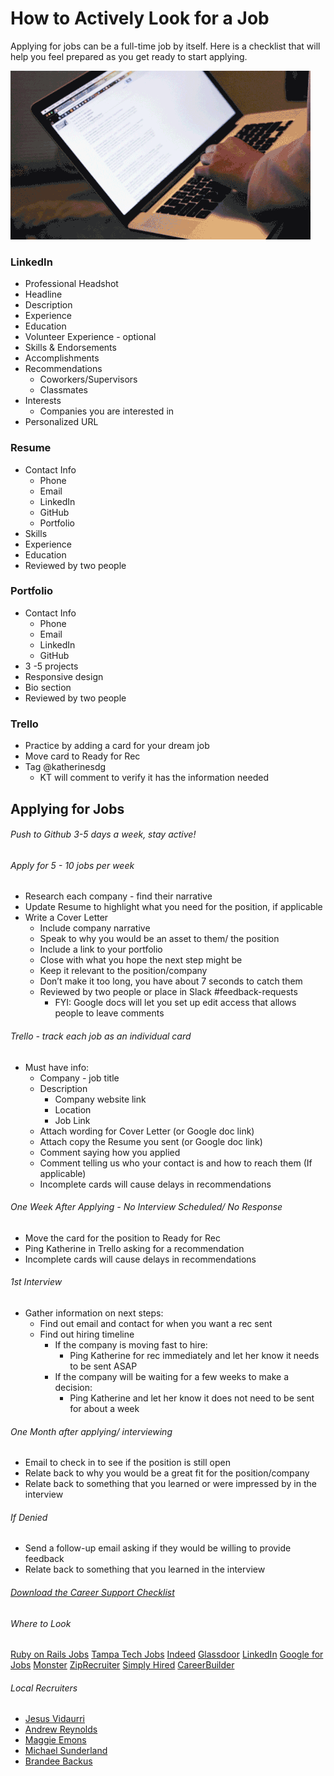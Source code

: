 # How to Actively Look for a Job

Applying for jobs can be a full-time job by itself. Here is a checklist that will help you feel prepared as you get ready to start applying.

![](./assets/jobsearch.gif)

### LinkedIn

- Professional Headshot
- Headline
- Description
- Experience
- Education
- Volunteer Experience - optional
- Skills & Endorsements
- Accomplishments
- Recommendations
  - Coworkers/Supervisors
  - Classmates
- Interests
  - Companies you are interested in
- Personalized URL

### Resume

- Contact Info
  - Phone
  - Email
  - LinkedIn
  - GitHub
  - Portfolio
- Skills
- Experience
- Education
- Reviewed by two people

### Portfolio

- Contact Info
  - Phone
  - Email
  - LinkedIn
  - GitHub
- 3 -5 projects
- Responsive design
- Bio section
- Reviewed by two people

### Trello

- Practice by adding a card for your dream job
- Move card to Ready for Rec
- Tag @katherinesdg
  - KT will comment to verify it has the information needed

## Applying for Jobs

###### Push to Github 3-5 days a week, stay active!

###### Apply for 5 - 10 jobs per week

- Research each company - find their narrative
- Update Resume to highlight what you need for the position, if applicable
- Write a Cover Letter
  - Include company narrative
  - Speak to why you would be an asset to them/ the position
  - Include a link to your portfolio
  - Close with what you hope the next step might be
  - Keep it relevant to the position/company
  - Don’t make it too long, you have about 7 seconds to catch them
  - Reviewed by two people or place in Slack #feedback-requests
    - FYI: Google docs will let you set up edit access that allows people to leave comments

###### Trello - track each job as an individual card

- Must have info:
  - Company - job title
  - Description
    - Company website link
    - Location
    - Job Link
  - Attach wording for Cover Letter (or Google doc link)
  - Attach copy the Resume you sent (or Google doc link)
  - Comment saying how you applied
  - Comment telling us who your contact is and how to reach them (If applicable)
  - Incomplete cards will cause delays in recommendations

###### One Week After Applying - No Interview Scheduled/ No Response

- Move the card for the position to Ready for Rec
- Ping Katherine in Trello asking for a recommendation
- Incomplete cards will cause delays in recommendations

###### 1st Interview

- Gather information on next steps:
  - Find out email and contact for when you want a rec sent
  - Find out hiring timeline
    - If the company is moving fast to hire:
      - Ping Katherine for rec immediately and let her know it needs to be sent ASAP
    - If the company will be waiting for a few weeks to make a decision:
      - Ping Katherine and let her know it does not need to be sent for about a week

###### One Month after applying/ interviewing

- Email to check in to see if the position is still open
- Relate back to why you would be a great fit for the position/company
- Relate back to something that you learned or were impressed by in the interview

###### If Denied

- Send a follow-up email asking if they would be willing to provide feedback
- Relate back to something that you learned in the interview

###### [Download the Career Support Checklist](./assets/cs-checklist.pdf)


###### Where to Look
[Ruby on Rails Jobs](https://www.rubyonrails.jobs/)
[Tampa Tech Jobs](https://tampabaytechjobs.com/seeking/)
[Indeed](https://www.indeed.com/)
[Glassdoor](https://www.glassdoor.com/index.htm)
[LinkedIn](https://www.linkedin.com)
[Google for Jobs](https://www.google.com/search?ei=TZCyXNuWH-mmggeklbDIBA&q=google+job+search&oq=google+job+search&gs_l=psy-ab.1.0.0l10.11012.12306..13562...0.0..0.74.555.8......0....1..gws-wiz.......0i71.aTBbKlq5MRE)
[Monster](https://www.monster.com/)
[ZipRecruiter](https://www.ziprecruiter.com/)
[Simply Hired](https://www.simplyhired.com/)
[CareerBuilder](https://www.careerbuilder.com/)

###### Local Recruiters
- [Jesus Vidaurri](https://www.linkedin.com/in/jesus-vidaurri-214ab061/)
- [Andrew Reynolds](https://www.linkedin.com/in/andrewreynolds22/)
- [Maggie Emons](https://www.linkedin.com/in/margaretemons/)
- [Michael Sunderland](https://www.linkedin.com/in/michaelsunderland1/)
- [Brandee Backus](https://www.linkedin.com/in/brandee-backus-801bb522/)
